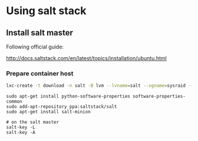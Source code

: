 # Using salt stack

## Install salt master

Following official guide:

http://docs.saltstack.com/en/latest/topics/installation/ubuntu.html

### Prepare container host

```bash
lxc-create -t download -n salt -B lvm --lvname=salt --vgname=sysraid --fssize=5120M -- --dist ubuntu --release trusty --arch amd64
```

```
sudo apt-get install python-software-properties software-properties-common 
sudo add-apt-repository ppa:saltstack/salt
sudo apt-get install salt-minion

# on the salt master
salt-key -L
salt-key -A
```
